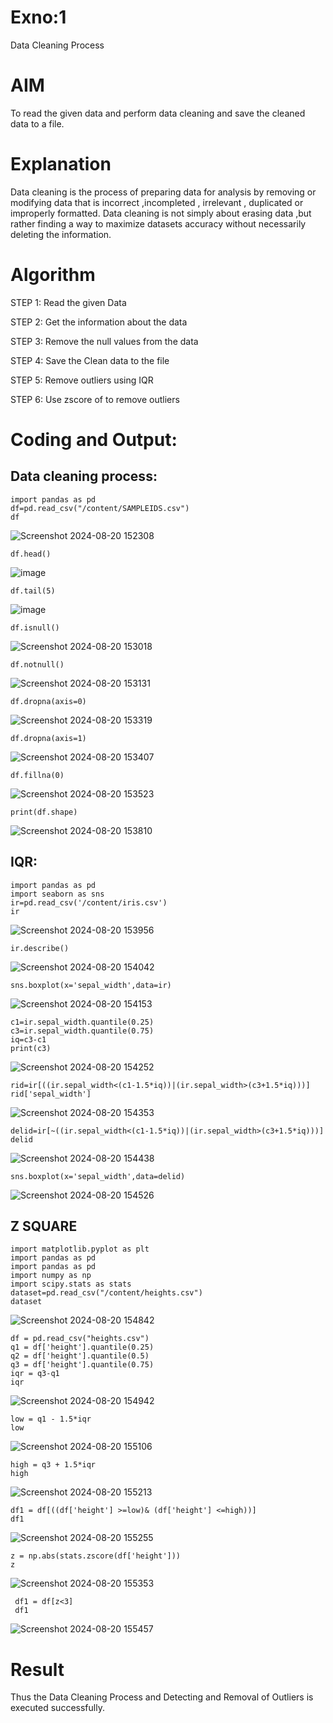 # Exno:1

Data Cleaning Process

# AIM

To read the given data and perform data cleaning and save the cleaned data to a file.

# Explanation

Data cleaning is the process of preparing data for analysis by removing or modifying data that is incorrect ,incompleted , irrelevant , duplicated or improperly formatted. Data cleaning is not simply about erasing data ,but rather finding a way to maximize datasets accuracy without necessarily deleting the information.

# Algorithm

STEP 1: Read the given Data

STEP 2: Get the information about the data

STEP 3: Remove the null values from the data

STEP 4: Save the Clean data to the file

STEP 5: Remove outliers using IQR

STEP 6: Use zscore of to remove outliers

# Coding and Output:

##  Data cleaning process:

```
import pandas as pd
df=pd.read_csv("/content/SAMPLEIDS.csv")
df
```
![Screenshot 2024-08-20 152308](https://github.com/user-attachments/assets/4527d27f-ce48-44cb-b8ce-34bbd266e130)

```
df.head()
```
![image](https://github.com/user-attachments/assets/75445d50-f356-4172-a260-7744a4b8a5d0)

```
df.tail(5)
```
![image](https://github.com/user-attachments/assets/0aad2483-f1d4-4161-8819-6dd578b6c0b7)

```
df.isnull()
```
![Screenshot 2024-08-20 153018](https://github.com/user-attachments/assets/e3ad59dc-d554-42fa-ab22-1a0b8dccd19a)

```
df.notnull()
```
![Screenshot 2024-08-20 153131](https://github.com/user-attachments/assets/cab8a38c-0423-4657-8487-85a5b7cc4d9d)

```
df.dropna(axis=0)
```
![Screenshot 2024-08-20 153319](https://github.com/user-attachments/assets/6848d1b2-2b91-4d7b-aae2-89f3d5ebbd83)

```
df.dropna(axis=1)
```

![Screenshot 2024-08-20 153407](https://github.com/user-attachments/assets/551c2074-915a-4d95-8596-fbc85c7d3a34)

```
df.fillna(0)
```

![Screenshot 2024-08-20 153523](https://github.com/user-attachments/assets/d79561f9-7a81-4137-bd4e-1f44c82ca40c)

```
print(df.shape)
```

![Screenshot 2024-08-20 153810](https://github.com/user-attachments/assets/b1907a5f-ab9b-4ce5-a72c-7767076de54b)

##  IQR:
```
import pandas as pd
import seaborn as sns
ir=pd.read_csv('/content/iris.csv')
ir
```

![Screenshot 2024-08-20 153956](https://github.com/user-attachments/assets/5f92ae1d-167b-4412-8e99-312c878199d7)

```
ir.describe()
```

![Screenshot 2024-08-20 154042](https://github.com/user-attachments/assets/cc69d12e-9f65-4b57-a506-b8f9194f2749)

```
sns.boxplot(x='sepal_width',data=ir)
```

![Screenshot 2024-08-20 154153](https://github.com/user-attachments/assets/7c8b93dc-1649-4b07-bf99-39ce4448edeb)

```
c1=ir.sepal_width.quantile(0.25)
c3=ir.sepal_width.quantile(0.75)
iq=c3-c1
print(c3)
```

![Screenshot 2024-08-20 154252](https://github.com/user-attachments/assets/c3276452-72db-4363-a9e0-3b0a7e0a8563)


```
rid=ir[((ir.sepal_width<(c1-1.5*iq))|(ir.sepal_width>(c3+1.5*iq)))]
rid['sepal_width']
```

![Screenshot 2024-08-20 154353](https://github.com/user-attachments/assets/4d29e256-9386-4ea4-82a6-02e0f5175f3c)

```
delid=ir[~((ir.sepal_width<(c1-1.5*iq))|(ir.sepal_width>(c3+1.5*iq)))]
delid
```

![Screenshot 2024-08-20 154438](https://github.com/user-attachments/assets/b5da97d6-af4b-4690-b448-c1ff0697ea18)

```
sns.boxplot(x='sepal_width',data=delid)
```

![Screenshot 2024-08-20 154526](https://github.com/user-attachments/assets/1fb5cdcf-87ba-4631-b643-d2aeb0b2f8a2)

## Z SQUARE

```
import matplotlib.pyplot as plt
import pandas as pd
import pandas as pd
import numpy as np
import scipy.stats as stats
dataset=pd.read_csv("/content/heights.csv")
dataset
```

![Screenshot 2024-08-20 154842](https://github.com/user-attachments/assets/2f2868d2-4002-4f47-82c4-8c0ad8a19392)

```
df = pd.read_csv("heights.csv")
q1 = df['height'].quantile(0.25)
q2 = df['height'].quantile(0.5)
q3 = df['height'].quantile(0.75)
iqr = q3-q1
iqr
```

![Screenshot 2024-08-20 154942](https://github.com/user-attachments/assets/2dae9f2a-a47a-4249-90a6-159aea236d8d)

```
low = q1 - 1.5*iqr
low
```

![Screenshot 2024-08-20 155106](https://github.com/user-attachments/assets/68c83441-a0b3-4821-96c4-8113ec2d0abb)

```
high = q3 + 1.5*iqr
high
```

![Screenshot 2024-08-20 155213](https://github.com/user-attachments/assets/734158d2-fc68-4f4b-b315-b58ff808ae2c)

```
df1 = df[((df['height'] >=low)& (df['height'] <=high))]
df1
```

![Screenshot 2024-08-20 155255](https://github.com/user-attachments/assets/c6f95d8a-8a60-48bf-9fc0-3bb251eeabec)

```
z = np.abs(stats.zscore(df['height']))
z
```

![Screenshot 2024-08-20 155353](https://github.com/user-attachments/assets/0f13eb15-f41a-4de2-b43a-47c5062c495b)

```
 df1 = df[z<3]
 df1
```

![Screenshot 2024-08-20 155457](https://github.com/user-attachments/assets/2c5a2fc4-cbec-4311-bf01-d85c236ecef3)

# Result
 Thus the Data Cleaning Process and Detecting and Removal of Outliers is executed successfully.
